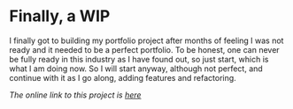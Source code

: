 # Finally, a WIP

I finally got to building my portfolio project after months of feeling I was not ready and it needed to be a perfect portfolio. To be honest, one can never be fully ready in this industry as I have found out, so just start, which is what I am doing now. So I will start anyway, although not perfect, and continue with it as I go along, adding features and refactoring.


*The online link to this project is [here](https://lagesh.github.io/portfolio)*